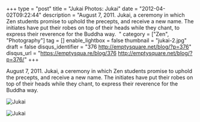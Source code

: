 +++
type = "post"
title = "Jukai Photos: Jukai"
date = "2012-04-02T09:22:44"
description = "August 7, 2011. Jukai, a ceremony in which Zen students promise to uphold the precepts, and receive a new name. The initiates have put their robes on top of their heads while they chant, to express their reverence for the Buddha way. &#160;"
category = ["Zen", "Photography"]
tag = []
enable_lightbox = false
thumbnail = "jukai-2.jpg"
draft = false
disqus_identifier = "376 http://emptysquare.net/blog/?p=376"
disqus_url = "https://emptysqua.re/blog/376 http://emptysquare.net/blog/?p=376/"
+++

<p>August 7, 2011. Jukai, a ceremony in which Zen students promise to
uphold the precepts, and receive a new name. The initiates have put
their robes on top of their heads while they chant, to express their
reverence for the Buddha way.</p>
<p><img style="display:block; margin-left:auto; margin-right:auto;" src="jukai.jpg" title="Jukai" /></p>
<p><img style="display:block; margin-left:auto; margin-right:auto;" src="jukai-2.jpg" title="Jukai" /></p>
